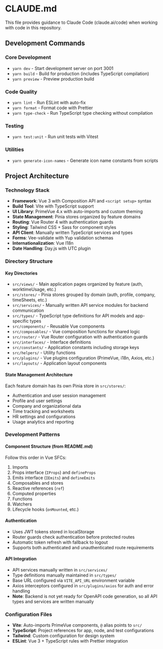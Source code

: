 # CLAUDE.md

This file provides guidance to Claude Code (claude.ai/code) when working with code in this repository.

## Development Commands

### Core Development
- `yarn dev` - Start development server on port 3001
- `yarn build` - Build for production (includes TypeScript compilation)
- `yarn preview` - Preview production build

### Code Quality
- `yarn lint` - Run ESLint with auto-fix
- `yarn format` - Format code with Prettier
- `yarn type-check` - Run TypeScript type checking without compilation

### Testing
- `yarn test:unit` - Run unit tests with Vitest

### Utilities
- `yarn generate-icon-names` - Generate icon name constants from scripts

## Project Architecture

### Technology Stack
- **Framework**: Vue 3 with Composition API and `<script setup>` syntax
- **Build Tool**: Vite with TypeScript support
- **UI Library**: PrimeVue 4.x with auto-imports and custom theming
- **State Management**: Pinia stores organized by feature domains
- **Routing**: Vue Router 4 with authentication guards
- **Styling**: Tailwind CSS + Sass for component styles
- **API Client**: Manually written TypeScript services and types
- **Forms**: Vee-validate with Yup validation schemas
- **Internationalization**: Vue I18n
- **Date Handling**: Day.js with UTC plugin

### Directory Structure

#### Key Directories
- `src/views/` - Main application pages organized by feature (auth, worktimeUsage, etc.)
- `src/stores/` - Pinia stores grouped by domain (auth, profile, company, timeSheets, etc.)
- `src/services/` - Manually written API service modules for backend communication
- `src/types/` - TypeScript type definitions for API models and app-specific types
- `src/components/` - Reusable Vue components
- `src/composables/` - Vue composition functions for shared logic
- `src/router/` - Vue Router configuration with authentication guards
- `src/interfaces/` - Interface definitions
- `src/constants/` - Application constants including storage keys
- `src/helpers/` - Utility functions
- `src/plugins/` - Vue plugins configuration (PrimeVue, i18n, Axios, etc.)
- `src/layouts/` - Application layout components

#### State Management Architecture
Each feature domain has its own Pinia store in `src/stores/`:
- Authentication and user session management
- Profile and user settings
- Company and organizational data
- Time tracking and worksheets
- HR settings and configurations
- Usage analytics and reporting

### Development Patterns

#### Component Structure (from README.md)
Follow this order in Vue SFCs:
1. Imports
2. Props interface (`IProps`) and `defineProps`
3. Emits interface (`IEmits`) and `defineEmits`
4. Composables and stores
5. Reactive references (`ref`)
6. Computed properties
7. Functions
8. Watchers
9. Lifecycle hooks (`onMounted`, etc.)

#### Authentication
- Uses JWT tokens stored in localStorage
- Router guards check authentication before protected routes
- Automatic token refresh with fallback to logout
- Supports both authenticated and unauthenticated route requirements

#### API Integration
- API services manually written in `src/services/`
- Type definitions manually maintained in `src/types/`
- Base URL configured via `VITE_API_URL` environment variable
- Axios interceptors configured in `src/plugins/axios` for auth and error handling
- **Note**: Backend is not yet ready for OpenAPI code generation, so all API types and services are written manually

### Configuration Files
- **Vite**: Auto-imports PrimeVue components, `@` alias points to `src/`
- **TypeScript**: Project references for app, node, and test configurations
- **Tailwind**: Custom configuration for design system
- **ESLint**: Vue 3 + TypeScript rules with Prettier integration